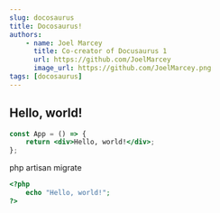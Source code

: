 ```yaml
---
slug: docosaurus
title: Docosaurus!
authors:
    - name: Joel Marcey
      title: Co-creator of Docusaurus 1
      url: https://github.com/JoelMarcey
      image_url: https://github.com/JoelMarcey.png
tags: [docosaurus]
---
```


## Hello, world!

```jsx
const App = () => {
    return <div>Hello, world!</div>;
};
```

php artisan migrate

```php
<?php
    echo "Hello, world!";
?>
```
